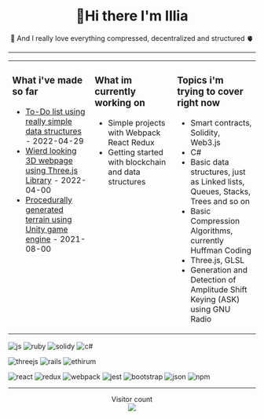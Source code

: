 <h1 align="center">👋Hi there I'm Illia</h3>
<p align="center">🌱 And I really love everything compressed, decentralized and structured 🫀</p>

---
<table><tr><td valign="top" width="33%">

### What i've made so far
- [To-Do list using really simple data structures](https://github.com/aliveGUY/webpack) - 2022-04-29
- [Wierd looking 3D webpage using Three.js Library](https://aliveguy.github.io/of-portfolio/) - 2022-04-00
- [Procedurally generated terrain using Unity game engine]() - 2021-08-00

 
</td><td valign="top" width="33%">

### What im currently working on
- Simple projects with Webpack React Redux
- Getting started with blockchain and data structures


</td><td valign="top" width="33%">

### Topics i'm trying to cover right now
 - Smart contracts, Solidity, Web3.js
 - C#
 - Basic data structures, just as Linked lists, Queues, Stacks, Trees and so on
 - Basic Compression Algorithms, currently Huffman Coding
 - Three.js, GLSL
 - Generation and Detection of Amplitude Shift Keying (ASK) using GNU
Radio
 


</td></tr></table>

![js](https://img.shields.io/badge/JavaScript-323330?style=for-the-badge&logo=javascript&logoColor=F7DF1E)
![ruby](https://img.shields.io/badge/Ruby-CC342D?style=for-the-badge&logo=ruby&logoColor=white)
![solidy](https://img.shields.io/badge/Solidity-e6e6e6?style=for-the-badge&logo=solidity&logoColor=black)
![c#](https://img.shields.io/badge/C%23-239120?style=for-the-badge&logo=c-sharp&logoColor=white)

![threejs](https://img.shields.io/badge/ThreeJs-black?style=for-the-badge&logo=three.js&logoColor=white)
![rails](https://img.shields.io/badge/Ruby_on_Rails-CC0000?style=for-the-badge&logo=ruby-on-rails&logoColor=white)
![ethirum](https://img.shields.io/badge/Ethereum-3C3C3D?style=for-the-badge&logo=Ethereum&logoColor=white)

![react](https://img.shields.io/badge/React-20232A?style=for-the-badge&logo=react&logoColor=61DAFB)
![redux](https://img.shields.io/badge/Redux-593D88?style=for-the-badge&logo=redux&logoColor=white)
![webpack](https://img.shields.io/badge/Webpack-8DD6F9?style=for-the-badge&logo=Webpack&logoColor=white)
![jest](https://img.shields.io/badge/Jest-C21325?style=for-the-badge&logo=jest&logoColor=white)
![bootstrap](https://img.shields.io/badge/Bootstrap-563D7C?style=for-the-badge&logo=bootstrap&logoColor=white)
![json](https://img.shields.io/badge/json-5E5C5C?style=for-the-badge&logo=json&logoColor=white)
![npm](https://img.shields.io/badge/npm-CB3837?style=for-the-badge&logo=npm&logoColor=white)

---


<p align="center"> 
  Visitor count<br>
  <img src="https://profile-counter.glitch.me/aliveGUY/count.svg" />
</p>



<!--
**aliveGUY/aliveGUY** is a ✨ _special_ ✨ repository because its `README.md` (this file) appears on your GitHub profile.

Here are some ideas to get you started:

- 🔭 I’m currently working on ...
- 🌱 I’m currently learning ...
- 👯 I’m looking to collaborate on ...
- 🤔 I’m looking for help with ...
- 💬 Ask me about ...
- 📫 How to reach me: ...
- 😄 Pronouns: ...
- ⚡ Fun fact: ...
-->
